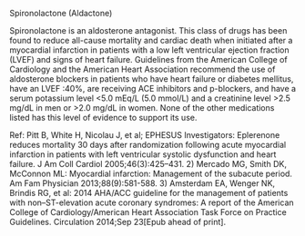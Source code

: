 Spironolactone (Aldactone)

Spironolactone is an aldosterone antagonist. This class of drugs has been found to reduce all-cause mortality and cardiac death when initiated after a myocardial infarction in patients with a low left ventricular ejection fraction (LVEF) and signs of heart failure. Guidelines from the American College of Cardiology and the American Heart Association recommend the use of aldosterone blockers in patients who have heart failure or diabetes mellitus, have an LVEF :40%, are receiving ACE inhibitors and p-blockers, and have a serum potassium level <5.0 mEq/L (5.0 mmol/L) and a creatinine level >2.5 mg/dL in men or >2.0 mg/dL in women. None of the other medications listed has this level of evidence to support its use.

Ref: Pitt B, White H, Nicolau J, et al; EPHESUS Investigators: Eplerenone reduces mortality 30 days after randomization following acute myocardial infarction in patients with left ventricular systolic dysfunction and heart failure. J Am Coll Cardiol 2005;46(3):425–431. 2) Mercado MG, Smith DK, McConnon ML: Myocardial infarction: Management of the subacute period. Am Fam Physician 2013;88(9):581-588. 3) Amsterdam EA, Wenger NK, Brindis RG, et al: 2014 AHA/ACC guideline for the management of patients with non–ST-elevation acute coronary syndromes: A report of the American College of Cardiology/American Heart Association Task Force on Practice Guidelines. Circulation 2014;Sep 23[Epub ahead of print].